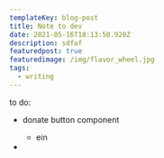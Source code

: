 ```yaml
---
templateKey: blog-post
title: Note to dev
date: 2021-05-16T18:13:50.920Z
description: sdfaf
featuredpost: true
featuredimage: /img/flavor_wheel.jpg
tags:
  - writing
---
```

to do:

* donate button component

  * ein
*